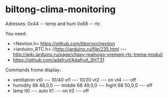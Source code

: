 # biltong-clima-monitoring

Adresses:
0x44 -- temp and hum
0x68 -- rtc

You need:
- <Nextion.h> https://github.com/bborncr/nextion
- <iarduino_RTC.h> //http://iarduino.ru/file/235.html --- http://wiki.iarduino.ru/page/chasy-realnogo-vremeni-rtc-trema-modul/
- https://github.com/adafruit/Adafruit_SHT31

Commands frome display:
- ventilation
    vt0 --- 10/40
    vt1 --- 10/20
    vt2 --- on
    vt4 --- off
- humidity
    68 48,0,0 --- middle
    68 49,0,0 --- hight
    68 50,0,0 --- off
- lamp
    lt0 --- auto
    lt1 --- on
    lt2 --- off